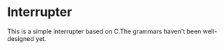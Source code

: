 # Interrupter
This is a simple interrupter based on C.The grammars haven't been well-designed yet.  
